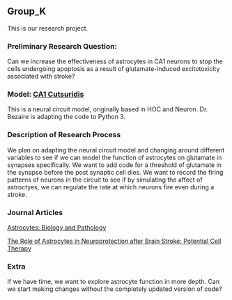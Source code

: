 ## Group_K
This is our research project.

### Preliminary Research Question:
Can we increase the effectiveness of astrocytes in CA1 neurons to stop the cells undergoing apoptosis as a result of glutamate-induced excitotoxicity associated with stroke?

### Model: [ CA1 Cutsuridis](https://github.com/risecourse/CA1_Cutsuridis)
This is a neural circuit model, originally based in HOC and Neuron. Dr. Bezaire is adapting the code to Python 3.

### Description of Research Process
We plan on adapting the neural circuit model and changing around different variables to see if we can model the function of astrocytes on glutamate in synapses specifically. We want to add code for a threshold of glutamate in the synapse before the post synaptic cell dies. We want to record the firing patterns of neurons in the circuit to see if by simulating the affect of astroctyes, we can regulate the rate at which neurons fire even during a stroke.

### Journal Articles
[Astrocytes: Biology and Pathology](https://www.ncbi.nlm.nih.gov/pmc/articles/PMC2799634/)

[The Role of Astrocytes in Neuroprotection after Brain Stroke: Potential Cell Therapy](https://www.ncbi.nlm.nih.gov/pmc/articles/PMC5376556/)

### Extra
If we have time, we want to explore astrocyte function in more depth.
Can we start making changes without the completely updated version of code?
